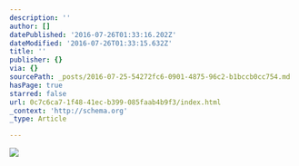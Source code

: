 ```yaml
---
description: ''
author: []
datePublished: '2016-07-26T01:33:16.202Z'
dateModified: '2016-07-26T01:33:15.632Z'
title: ''
publisher: {}
via: {}
sourcePath: _posts/2016-07-25-54272fc6-0901-4875-96c2-b1bccb0cc754.md
hasPage: true
starred: false
url: 0c7c6ca7-1f48-41ec-b399-085faab4b9f3/index.html
_context: 'http://schema.org'
_type: Article

---
```

![](https://the-grid-user-content.s3-us-west-2.amazonaws.com/8937c4cb-3073-4252-b8da-38f759364ae6.jpg)